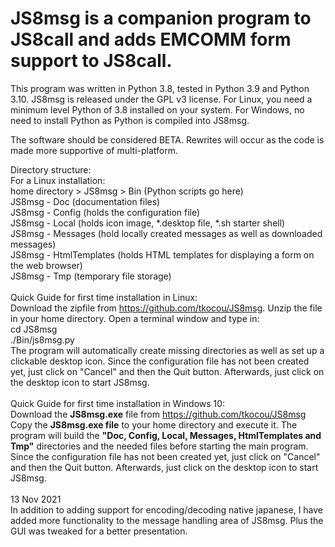 # JS8msg is a companion program to JS8call and adds EMCOMM form support to JS8call. 
This program was written in Python 3.8, tested in Python 3.9 and Python 3.10. JS8msg is released under the GPL v3 license. 
For Linux, you need a minimum level Python of 3.8 installed on your system. For Windows, no need to install Python as Python is compiled into JS8msg.

The software should be considered BETA. Rewrites will occur as the code is made more supportive of multi-platform.

Directory structure:<br>
For a Linux installation:<br>
  home directory > JS8msg > Bin (Python scripts go here)<br>
  JS8msg - Doc (documentation files)<br>
  JS8msg - Config (holds the configuration file)<br>
  JS8msg - Local (holds icon image, *.desktop file, *.sh starter shell)<br>
  JS8msg - Messages (hold locally created messages as well as downloaded messages)<br>
  JS8msg - HtmlTemplates (holds HTML templates for displaying a form on the web browser)<br>
  JS8msg - Tmp (temporary file storage)<br>
<br>
Quick Guide for first time installation in Linux:<br>
  Download the zipfile from https://github.com/tkocou/JS8msg. Unzip the file in your home directory. Open a terminal window and type in:<br>
    cd JS8msg<br>
    ./Bin/js8msg.py<br>
  The program will automatically create missing directories as well as set up a clickable desktop icon.
  Since the configuration file has not been created yet, just click on "Cancel" and then the Quit button. Afterwards, just click on the desktop icon to start JS8msg.
<br><br>
Quick Guide for first time installation in Windows 10:<br>
  Download the <b>JS8msg.exe</b> file from  https://github.com/tkocou/JS8msg
  Copy the <b>JS8msg.exe file</b> to your home directory and execute it. The program will build the <b>"Doc, Config, Local, Messages, HtmlTemplates and Tmp"</b> directories and the needed files before starting the main program.
  Since the configuration file has not been created yet, just click on "Cancel" and then the Quit button. Afterwards, just click on the desktop icon to start JS8msg.
<br><br>13 Nov 2021<br>
In addition to adding support for encoding/decoding native japanese, I have added more functionality to the message handling area of JS8msg. Plus the GUI was tweaked for a better presentation.
